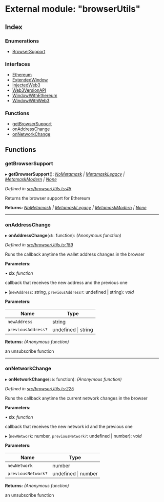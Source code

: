 # External module: "browserUtils"

## Index

### Enumerations

* [BrowserSupport](../enums/_browserutils_.browsersupport.md)

### Interfaces

* [Ethereum](../interfaces/_browserutils_.ethereum.md)
* [ExtendedWindow](../interfaces/_browserutils_.extendedwindow.md)
* [InjectedWeb3](../interfaces/_browserutils_.injectedweb3.md)
* [Web3VersionAPI](../interfaces/_browserutils_.web3versionapi.md)
* [WindowWithEthereum](../interfaces/_browserutils_.windowwithethereum.md)
* [WindowWithWeb3](../interfaces/_browserutils_.windowwithweb3.md)

### Functions

* [getBrowserSupport](_browserutils_.md#getbrowsersupport)
* [onAddressChange](_browserutils_.md#onaddresschange)
* [onNetworkChange](_browserutils_.md#onnetworkchange)

## Functions

###  getBrowserSupport

▸ **getBrowserSupport**(): *[NoMetamask](../enums/_browserutils_.browsersupport.md#nometamask) | [MetamaskLegacy](../enums/_browserutils_.browsersupport.md#metamasklegacy) | [MetamaskModern](../enums/_browserutils_.browsersupport.md#metamaskmodern) | [None](../enums/_browserutils_.browsersupport.md#none)*

*Defined in [src/browserUtils.ts:45](https://github.com/PolymathNetwork/polymath-sdk/blob/454d285/src/browserUtils.ts#L45)*

Returns the browser support for Ethereum

**Returns:** *[NoMetamask](../enums/_browserutils_.browsersupport.md#nometamask) | [MetamaskLegacy](../enums/_browserutils_.browsersupport.md#metamasklegacy) | [MetamaskModern](../enums/_browserutils_.browsersupport.md#metamaskmodern) | [None](../enums/_browserutils_.browsersupport.md#none)*

___

###  onAddressChange

▸ **onAddressChange**(`cb`: function): *(Anonymous function)*

*Defined in [src/browserUtils.ts:189](https://github.com/PolymathNetwork/polymath-sdk/blob/454d285/src/browserUtils.ts#L189)*

Runs the callback anytime the wallet address changes in the browser

**Parameters:**

▪ **cb**: *function*

callback that receives the new address and the previous one

▸ (`newAddress`: string, `previousAddress?`: undefined | string): *void*

**Parameters:**

Name | Type |
------ | ------ |
`newAddress` | string |
`previousAddress?` | undefined &#124; string |

**Returns:** *(Anonymous function)*

an unsubscribe function

___

###  onNetworkChange

▸ **onNetworkChange**(`cb`: function): *(Anonymous function)*

*Defined in [src/browserUtils.ts:225](https://github.com/PolymathNetwork/polymath-sdk/blob/454d285/src/browserUtils.ts#L225)*

Runs the callback anytime the current network changes in the browser

**Parameters:**

▪ **cb**: *function*

callback that receives the new network id and the previous one

▸ (`newNetwork`: number, `previousNetwork?`: undefined | number): *void*

**Parameters:**

Name | Type |
------ | ------ |
`newNetwork` | number |
`previousNetwork?` | undefined &#124; number |

**Returns:** *(Anonymous function)*

an unsubscribe function
